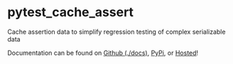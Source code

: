 # pytest_cache_assert

Cache assertion data to simplify regression testing of complex serializable data

Documentation can be found on [Github (./docs)](./docs), [PyPi](https://pypi.org/project/pytest_cache_assert/), or [Hosted](https://pytest_cache_assert.kyleking.me/)!
